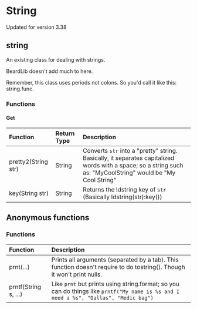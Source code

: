 # String

Updated for version 3.38

## string

An existing class for dealing with strings.

BeardLib doesn't add much to here.

Remember, this class uses periods not colons. So you'd call it like this: string.func.

### Functions

#### Get

| Function | Return Type | Description |
| :--- | :--- | :--- |
| pretty2\(String str\) | String | Converts `str` into a "pretty" string. Basically, it separates capitalized words with a space; so a string such as: "MyCoolString" would be "My Cool String" |
| key\(String str\) | String | Returns the Idstring key of `str` \(Basically Idstring\(str\):key\(\)\) |

## Anonymous functions

### Functions

| Function | Description |
| :--- | :--- |
| prnt\(...\) | Prints all arguments \(separated by a tab\). This function doesn't require to do tostring\(\). Though it won't print nulls. |
| prntf\(String s, ...\) | Like `prnt` but prints using string.format; so you can do things like `prntf("My name is %s and I need a %s", "Dallas", "Medic bag")` |

